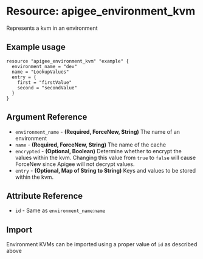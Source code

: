 # Resource: apigee_environment_kvm
Represents a kvm in an environment
## Example usage
```hcl
resource "apigee_environment_kvm" "example" {
  environment_name = "dev"
  name = "LookupValues"
  entry = {
    first = "firstValue"
    second = "secondValue"
  }
}
```
## Argument Reference
* `environment_name` - **(Required, ForceNew, String)** The name of an environment
* `name` - **(Required, ForceNew, String)** The name of the cache
* `encrypted` - **(Optional, Boolean)** Determine whether to encrypt the values within the kvm.  Changing this value from `true` to `false` will cause ForceNew since Apigee will not decrypt values. 
* `entry` - **(Optional, Map of String to String)** Keys and values to be stored within the kvm.
## Attribute Reference
* `id` - Same as `environment_name`:`name`
## Import
Environment KVMs can be imported using a proper value of `id` as described above
